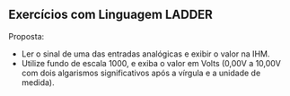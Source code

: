 ## Exercícios com Linguagem LADDER

Proposta:
- Ler o sinal de uma das entradas analógicas e exibir o valor na IHM.
- Utilize fundo de escala 1000, e exiba o valor em Volts (0,00V a 10,00V com dois algarismos significativos após a vírgula e a unidade de medida).
